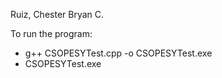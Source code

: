 Ruiz, Chester Bryan C.

To run the program:
- g++ CSOPESYTest.cpp -o CSOPESYTest.exe
- CSOPESYTest.exe
